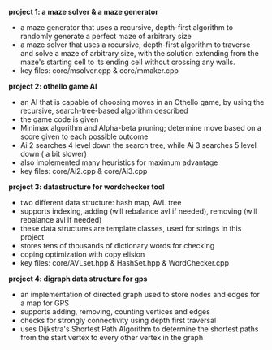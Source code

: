 **project 1: a maze solver & a maze generator**

* a maze generator that uses a recursive, depth-first algorithm to randomly generate a perfect maze of arbitrary size
* a maze solver that uses a recursive, depth-first algorithm to traverse and solve a maze of arbitrary size, with the solution extending from the maze's starting cell to its ending cell without crossing any walls.
* key files: core/msolver.cpp & core/mmaker.cpp
         
**project 2: othello game AI**
* an AI that is capable of choosing moves in an Othello game, by using the recursive, search-tree-based algorithm described
* the game code is given
* Minimax algorithm and Alpha-beta pruning; determine move based on a score given to each possible outcome
* Ai 2 searches 4 level down the search tree, while Ai 3 searches 5 level down ( a bit slower)
* also implemented many heuristics for maximum advantage
* key files: core/Ai2.cpp & core/Ai3.cpp
        
**project 3: datastructure for wordchecker tool**
* two different data structure: hash map, AVL tree
* supports indexing, adding (will rebalance avl if needed), removing (will rebalance avl if needed)
* these data structures are template classes, used for strings in this project
* stores tens of thousands of dictionary words for checking
* coping optimization with copy elision
* key files: core/AVLset.hpp & HashSet.hpp & WordChecker.cpp
  
**project 4: digraph data structure for gps**
* an implementation of directed graph used to store nodes and edges for a map for GPS
* supports adding, removing, counting vertices and edges
* checks for strongly connectivity using depth first traversal
* uses Dijkstra's Shortest Path Algorithm to determine the shortest paths from the start vertex to every other vertex in the graph
        
